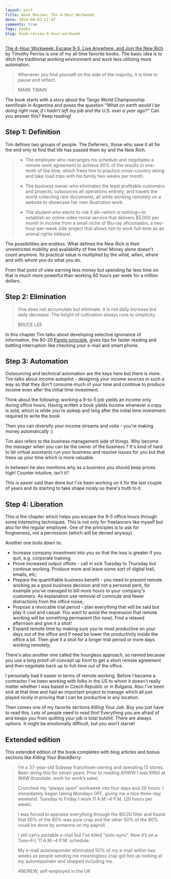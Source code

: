 ```yaml
---
layout: post
Title: Book Review: The 4-Hour Workweek
date: 2014-08-03 11:47
comments: true
Tags: books
Slug: book-review-4-hour-workweek
---
```


<a href="http://www.amazon.com/gp/product/0307465357/ref=as_li_tl?ie=UTF8&camp=1789&creative=390957&creativeASIN=0307465357&linkCode=as2&tag=atodorovorg-20&linkId=MNAE55VHLT2NVN2Z">The 4-Hour Workweek: Escape 9-5, Live Anywhere, and Join the New Rich</a><img src="http://ir-na.amazon-adsystem.com/e/ir?t=atodorovorg-20&l=as2&o=1&a=0307465357" width="1" height="1" border="0" alt="" style="border:none !important; margin:0px !important;" />
by Timothy Ferriss is one of my all time favorite books.
The basic idea is to ditch the traditional working environment
and work less utilizing more automation.

> Whenever you find yourself on the side of the majority, it is time to pause and reflect.
> 
> MARK TWAIN

The book starts with a story about the Tango World Championship semifinals in
Argentina and poses the question 
*“What on earth would I be doing right now, if I hadn’t left my job and the U.S. over a year ago?”*
Can you answer this? Keep reading!

Step 1: Definition
------------------

Tim defines two groups of people. The Deferrers, those who save it all for the
end only to find that life has passed them by and the New Rich.


> * The employee who rearranges his schedule and negotiates a remote work agreement
>   to achieve 90% of the results in one-tenth of the time, which frees him to
>   practice cross-country skiing and take road trips with his family two weeks per
>   month.
> 
> * The business owner who eliminates the least profitable customers and projects,
>   outsources all operations entirely, and travels the world collecting rare
>   documents, all while working remotely on a website to showcase her own
>   illustration work.
> 
> * The student who elects to risk it all—which is nothing—to establish an online
>   video rental service that delivers $5,000 per month in income from a small niche
>   of Blu-ray aficionados, a two-hour-per-week side project that allows him to work
>   full-time as an animal rights lobbyist.

The possibilities are endless. What defines the New Rich is their unrestricted mobility
and availability of free time! Money alone doesn't count anymore. Its practical value is
multiplied by the *what*, *when*, *where* and with *whom* you do what you do.

From that point of view earning less money but spending far less time on that is
much more powerful than working 80 hours per week for a million dollars.

Step 2: Elimination
-------------------

> One does not accumulate but eliminate.
> It is not daily increase but daily decrease.
> The height of cultivation always runs to simplicity.
> 
> BRUCE LEE


In this chapter Tim talks about developing selective ignorance of information,
the 80-20 [Pareto principle](https://en.wikipedia.org/wiki/Pareto_principle),
gives tips for faster reading and battling interruption like checking your e-mail
and smart phone.

Step 3: Automation
------------------

Outsourcing and technical automation are the keys here but there is more.
Tim talks about income autopilot - designing your income sources in such a way
so that they don't consume much of your time and continue to produce income
even after the initial time investment.

Think about the following: working a 9-to-5 job yields an income only during
office hours. Having written a book yields income whenever a copy is sold, which
is while you're asleep and long after the initial time investment required to
write the book.

Then you can diversify your income streams and voila - you're making money
automatically :)

Tim also refers to the business management side of things. Why become the
manager when you can be the owner of the business ? It's kind of hard to
let virtual assistants run your business and resolve issues for you but that
frees up your time which is more valuable.

In between he also mentions why as a business you should keep prices high!
Counter intuitive, isn't it? 

This is easier said than done but I've been working on it for the last couple
of years and its starting to take shape nicely so there's truth to it.



Step 4: Liberation
------------------

This is the chapter which helps you escape the 9-5 office hours through some
interesting techniques. This is not only for freelancers like myself but also
for the regular employee. One of the principles is to ask for forgiveness,
not a permission (which will be denied anyway).


Another one boils down to:

* Increase company investment into you so that the loss is greater if you quit,
e.g. corporate training;
* Prove increased output offsite - call in sick Tuesday to Thursday but continue
working. Produce more and leave some sort of digital trail, emails, etc;
* Prepare the quantifiable business benefit - you need to present remote working
as a good business decision and not a personal perk, for example you've managed to
bill more hours to your company's customers. As explanation use removal of commute
and fewer distractions from the office noise;
* Propose a revocable trial period - plan everything that will be said but play it
cool and casual. You want to avoid the impression that remote working will be something
permanent (for now). Find a relaxed afternoon and give it a shot!
* Expand remote time by making sure you're most productive on your days out of the
office and if need be lower the productivity inside the office a bit. Then give it
a shot for a longer trial period or more days working remotely;


There's also another one called the hourglass approach, so named because you use a
long proof-of-concept up front to get a short remote agreement and then negotiate
back up to full-time out of the office.

I personally had it easier in terms of remote working. Before I became a contractor
I've been working with folks in the US to whom it doesn't really matter whether I was
based in Czech Republic or in Bulgaria. Also I've been sick at that time and had an
important project to manage which all just played nicely in proving that I
can be productive in any location.



Then comes one of my favorite sections *Killing Your Job*. Boy you just have to read
this. Lots of people need to read this! Everything you are afraid of and keeps you from
quitting your job is total bulshit. There are always options. It might be emotionally
difficult, but you won’t starve!


Extended edition
-----------------

This extended edition of the book completes with blog articles and bonus sections
like *Killing Your BlackBerry*.

> I’m a 37-year-old Subway franchisee owning and operating 13 stores. 
> Been doing this for seven years. Prior to reading 4HWW I was KING at W4W
> (translate: work for work’s sake)
> 
> Crunched my “always open” workweek into four days and 20 hours. I immediately
> began taking Mondays OFF, giving me a nice three-day weekend.
> Tuesday to Friday I work 11 A.M.–4 P.M. (20 hours per week).
> 
> I was forced to appraise everything through the 80/20 filter and found that
> 50% of the 80% was pure crap and the other 50% of the 80% could be done by someone
> on my payroll.
> 
> I still carry portable e-mail but I’ve killed “auto-sync”.
> Now it’s on a Tues–Fri, 11 A.M.–4 P.M. schedule.
> 
> My e-mail autoresponder eliminated 50% of my e-mail within two weeks as people sending
> me meaningless crap got fed up looking at my autoresponder and stopped including me.
> 
> ANDREW, self-employed in the UK







